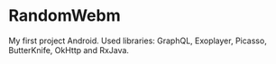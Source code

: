 # RandomWebm
My first project Android.
Used libraries: GraphQL, Exoplayer, Picasso, ButterKnife, OkHttp and RxJava.
